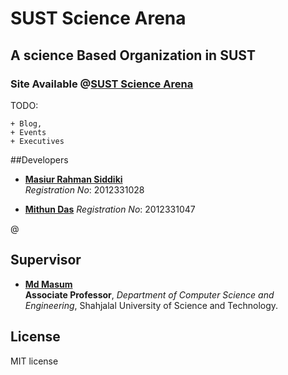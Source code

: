 
# SUST Science Arena
## A science Based Organization in SUST
### Site Available @**[SUST Science Arena](http://sciencearena.club/)** 
TODO: 

	+ Blog,
	+ Events
	+ Executives

##Developers

* **[Masiur Rahman Siddiki](https://github.com/masiur)**     
*Registration No*: 2012331028   

* **[Mithun Das](https://github.com/mithun-Das)**
*Registration No*: 2012331047   

@

## Supervisor

* **[Md Masum](http://www.sust.edu/d/cse/faculty-profile-detail/34)**    
**Associate Professor**, *Department of Computer Science and Engineering*, Shahjalal University of Science and Technology.    
  
  
	
## License
MIT license


